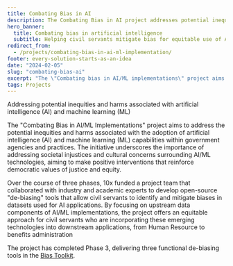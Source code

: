 ```yaml
---
title: Combating Bias in AI 
description: The Combating Bias in AI project addresses potential inequities and harms associated with the federal government's adoption of AI and ML capabilities.
hero_banner:
  title: Combating bias in artificial intelligence
  subtitle: Helping civil servants mitigate bias for equitable use of AI
redirect_from: 
  - /projects/combating-bias-in-ai-ml-implementation/
footer: every-solution-starts-as-an-idea
date: "2024-02-05"
slug: "combating-bias-ai"
excerpt: "The \"Combating bias in AI/ML implementations\" project aims to address the potential inequities and harms associated with the adoption of artificial intelligence (AI) and machine learning (ML) capabilities within government agencies and practices."
tags: Projects
---
```


<p class="usa-intro">  
    Addressing potential inequities and harms associated with artificial intelligence (AI) and machine learning (ML)
</p>

The "Combating Bias in AI/ML Implementations" project aims to address the potential inequities and harms associated with the adoption of artificial intelligence (AI) and machine learning (ML) capabilities within government agencies and practices. The initiative underscores the importance of addressing societal injustices and cultural concerns surrounding AI/ML technologies, aiming to make positive interventions that reinforce democratic values of justice and equity.

Over the course of three phases, 10x funded a  project team that collaborated with industry and academic experts to develop open-source "de-biasing" tools that allow civil servants to identify and mitigate biases in datasets used for AI applications. By focusing on upstream data components of AI/ML implementations, the project offers an equitable approach for civil servants who are incorporating these emerging technologies into downstream applications, from Human Resource to benefits administration

The project has completed Phase 3, delivering three functional de-biasing tools in the <a class="usa-link--external" rel="noreferrer" href="https://www.xd.gov/projects/bias-toolkit/">Bias Toolkit</a>. 